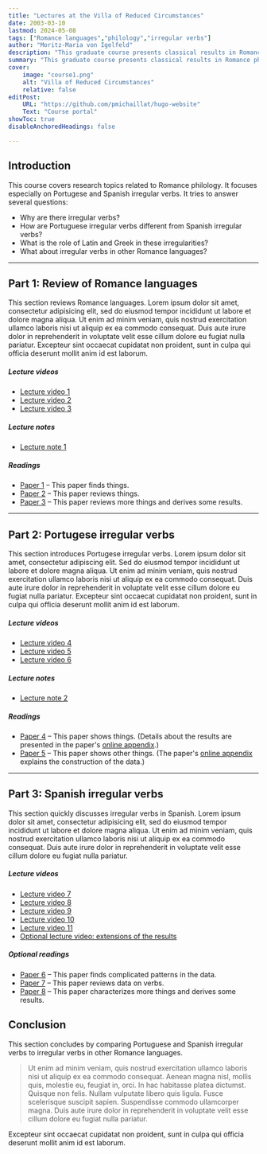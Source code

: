 ```yaml
---
title: "Lectures at the Villa of Reduced Circumstances"
date: 2003-03-10
lastmod: 2024-05-08
tags: ["Romance languages","philology","irregular verbs"]
author: "Moritz-Maria von Igelfeld"
description: "This graduate course presents classical results in Romance philology." 
summary: "This graduate course presents classical results in Romance philology. it focuses especially on Portugese and Spanish irregular verbs." 
cover:
    image: "course1.png"
    alt: "Villa of Reduced Circumstances"
    relative: false
editPost:
    URL: "https://github.com/pmichaillat/hugo-website"
    Text: "Course portal"
showToc: true
disableAnchoredHeadings: false

---
```


## Introduction

This course covers research topics related to Romance philology. It focuses especially on Portugese and Spanish irregular verbs. It tries to answer several questions: 

+ Why are there irregular verbs? 
+ How are Portuguese irregular verbs different from Spanish irregular verbs? 
+ What is the role of Latin and Greek in these irregularities? 
+ What about irregular verbs in other Romance languages?

---

## Part 1: Review of Romance languages

This section reviews Romance languages. Lorem ipsum dolor sit amet, consectetur adipisicing elit, sed do eiusmod tempor incididunt ut labore et dolore magna aliqua. Ut enim ad minim veniam, quis nostrud exercitation ullamco laboris nisi ut aliquip ex ea commodo consequat. Duis aute irure dolor in reprehenderit in voluptate velit esse
cillum dolore eu fugiat nulla pariatur. Excepteur sint occaecat cupidatat non
proident, sunt in culpa qui officia deserunt mollit anim id est laborum.

##### Lecture videos

+ [Lecture video 1](https://youtu.be/3MZeJED2yns)
+ [Lecture video 2](https://youtu.be/a2tbm5ljZJM)
+ [Lecture video 3](https://youtu.be/79MSNfp1rw0)

##### Lecture notes

+ [Lecture note 1](lecture1.pdf)

##### Readings

+ [Paper 1](https://pascalmichaillat.org/1.pdf) – This paper finds things.
+ [Paper 2](https://pascalmichaillat.org/2.pdf) – This paper reviews things.
+ [Paper 3](https://pascalmichaillat.org/4.pdf) – This paper reviews more things and derives some results.

---

## Part 2: Portugese irregular verbs

This section introduces Portugese irregular verbs. Lorem ipsum dolor sit amet, consectetur adipiscing elit. Sed do eiusmod tempor incididunt ut labore et dolore magna aliqua. Ut enim ad minim veniam, quis nostrud exercitation ullamco laboris nisi ut aliquip ex ea commodo consequat. Duis aute irure dolor in reprehenderit in voluptate velit esse cillum dolore eu fugiat nulla pariatur. Excepteur sint occaecat cupidatat non proident, sunt in culpa qui officia deserunt mollit anim id est laborum.

##### Lecture videos

+ [Lecture video 4](https://youtu.be/tU0dtS9iiOk)
+ [Lecture video 5](https://youtu.be/GMIKykwvrGI)
+ [Lecture video 6](https://youtu.be/79MSNfp1rw0)

##### Lecture notes

+ [Lecture note 2](lecture2.pdf)

##### Readings

+ [Paper 4](https://pascalmichaillat.org/5.pdf) – This paper shows things. (Details about the results are presented in the paper's [online appendix](https://pascalmichaillat.org/5a.pdf).)
+ [Paper 5](https://pascalmichaillat.org/3.pdf) – This paper shows other things. (The paper's [online appendix](https://pascalmichaillat.org/3a.pdf) explains the construction of the data.)

---

## Part 3: Spanish irregular verbs

This section quickly discusses irregular verbs in Spanish. Lorem ipsum dolor sit amet, consectetur adipisicing elit, sed do eiusmod tempor incididunt ut labore et dolore magna aliqua. Ut enim ad minim veniam, quis nostrud exercitation ullamco laboris nisi ut aliquip ex ea commodo consequat. Duis aute irure dolor in reprehenderit in voluptate velit esse cillum dolore eu fugiat nulla pariatur. 

##### Lecture videos

+ [Lecture video 7](https://youtu.be/pIS8-mXG1oY)
+ [Lecture video 8](https://youtu.be/FUaeNM8_fxs)
+ [Lecture video 9](https://youtu.be/kDZ65v3ZNjc)
+ [Lecture video 10](https://youtu.be/mbaWDVl3A10)
+ [Lecture video 11](https://youtu.be/e7TKoZOplb4)
+ [Optional lecture video: extensions of the results](https://youtu.be/xjHVrx7jfdY)

##### Optional readings

+ [Paper 6](https://pascalmichaillat.org/10.pdf) – This paper finds complicated patterns in the data.
+ [Paper 7](https://pascalmichaillat.org/11.pdf) – This paper reviews data on verbs.
+ [Paper 8](https://pascalmichaillat.org/12.pdf) – This paper characterizes more things and derives some results.

## Conclusion

This section concludes by comparing Portuguese and Spanish irregular verbs to irregular verbs in other Romance languages. 

> Ut enim ad minim veniam, quis nostrud exercitation ullamco laboris nisi ut aliquip ex ea commodo consequat. Aenean magna nisl, mollis quis, molestie eu, feugiat in, orci. In hac habitasse platea dictumst. Quisque non felis. Nullam vulputate libero quis ligula. Fusce scelerisque suscipit sapien. Suspendisse commodo ullamcorper magna. 
> Duis aute irure dolor in reprehenderit in voluptate velit esse cillum dolore eu fugiat nulla pariatur. 

Excepteur sint occaecat cupidatat non proident, sunt in culpa qui officia deserunt mollit anim id est laborum.
